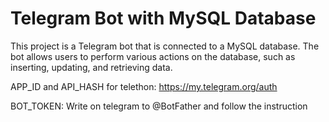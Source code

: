 # Telegram Bot with MySQL Database

This project is a Telegram bot that is connected to a MySQL database. The bot allows users to perform various actions on the database, such as inserting, updating, and retrieving data.

APP_ID and API_HASH for telethon: https://my.telegram.org/auth

BOT_TOKEN: Write on telegram to @BotFather and follow the instruction
